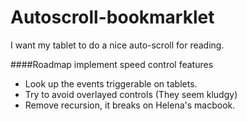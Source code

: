Autoscroll-bookmarklet
======================

I want my tablet to do a nice auto-scroll for reading.

####Roadmap
implement speed control features
 - Look up the events triggerable on tablets.
 - Try to avoid overlayed controls (They seem kludgy)
 - Remove recursion, it breaks on Helena's macbook.
